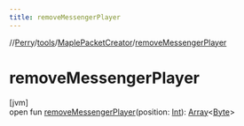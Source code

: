 ```yaml
---
title: removeMessengerPlayer
---
```

//[Perry](../../../index.html)/[tools](../index.html)/[MaplePacketCreator](index.html)/[removeMessengerPlayer](remove-messenger-player.html)



# removeMessengerPlayer



[jvm]\
open fun [removeMessengerPlayer](remove-messenger-player.html)(position: [Int](https://kotlinlang.org/api/latest/jvm/stdlib/kotlin/-int/index.html)): [Array](https://kotlinlang.org/api/latest/jvm/stdlib/kotlin/-array/index.html)<[Byte](https://kotlinlang.org/api/latest/jvm/stdlib/kotlin/-byte/index.html)>




